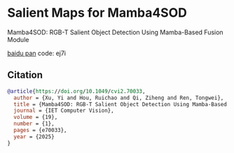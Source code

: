 # Salient Maps for Mamba4SOD
Mamba4SOD: RGB-T Salient Object Detection Using Mamba-Based Fusion Module

[baidu pan](https://pan.baidu.com/s/1wdpAo-fUo42-qiEC8RdUfA) code: ej7i 


## Citation
```bibtex
@article{https://doi.org/10.1049/cvi2.70033,
  author = {Xu, Yi and Hou, Ruichao and Qi, Ziheng and Ren, Tongwei},
  title = {Mamba4SOD: RGB-T Salient Object Detection Using Mamba-Based Fusion Module},
  journal = {IET Computer Vision},
  volume = {19},
  number = {1},
  pages = {e70033},
  year = {2025}
}
```
